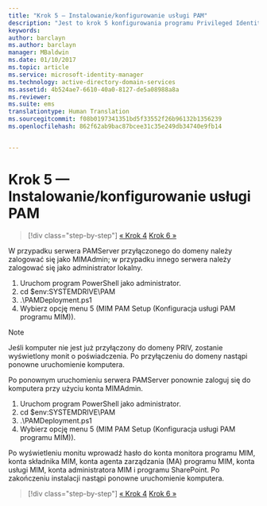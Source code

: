 ```yaml
---
title: "Krok 5 — Instalowanie/konfigurowanie usługi PAM"
description: "Jest to krok 5 konfigurowania programu Privileged Identity Manager za pomocą skryptów. Obejmuje on kroki wdrażania na serwerze usługi PAM."
keywords: 
author: barclayn
ms.author: barclayn
manager: MBaldwin
ms.date: 01/10/2017
ms.topic: article
ms.service: microsoft-identity-manager
ms.technology: active-directory-domain-services
ms.assetid: 4b524ae7-6610-40a0-8127-de5a08988a8a
ms.reviewer: 
ms.suite: ems
translationtype: Human Translation
ms.sourcegitcommit: f08b0197341351bd5f33552f26b96132b1356239
ms.openlocfilehash: 862f62ab9bac87bcee31c35e249db34740e9fb14


---
```

# <a name="step-5-installingconfiguring-pam"></a>Krok 5 — Instalowanie/konfigurowanie usługi PAM

>[!div class="step-by-step"]
[« Krok 4](sp1-step4-configuring-sharepoint.md)
[Krok 6 »](sp1-step6-setup-pam-trust.md)

W przypadku serwera PAMServer przyłączonego do domeny należy zalogować się jako MIMAdmin; w przypadku innego serwera należy zalogować się jako administrator lokalny.
1. Uruchom program PowerShell jako administrator.
2. cd $env:SYSTEMDRIVE\PAM
3. .\PAMDeployment.ps1
4. Wybierz opcję menu 5 (MIM PAM Setup (Konfiguracja usługi PAM programu MIM)).

>[!NOTE]
>Jeśli komputer nie jest już przyłączony do domeny PRIV, zostanie wyświetlony monit o poświadczenia. Po przyłączeniu do domeny nastąpi ponowne uruchomienie komputera.

Po ponownym uruchomieniu serwera PAMServer ponownie zaloguj się do komputera przy użyciu konta MIMAdmin.

1. Uruchom program PowerShell jako administrator.
2. cd $env:SYSTEMDRIVE\PAM
3. .\PAMDeployment.ps1
4. Wybierz opcję menu 5 (MIM PAM Setup (Konfiguracja usługi PAM programu MIM)).

  Po wyświetleniu monitu wprowadź hasło do konta monitora programu MIM, konta składnika MIM, konta agenta zarządzania (MA) programu MIM, konta usługi MIM, konta administratora MIM i programu SharePoint.
  Po zakończeniu instalacji nastąpi ponowne uruchomienie komputera.

>[!div class="step-by-step"]
[« Krok 4](sp1-step4-configuring-sharepoint.md)
[Krok 6 »](sp1-step6-setup-pam-trust.md)



<!--HONumber=Jan17_HO2-->


